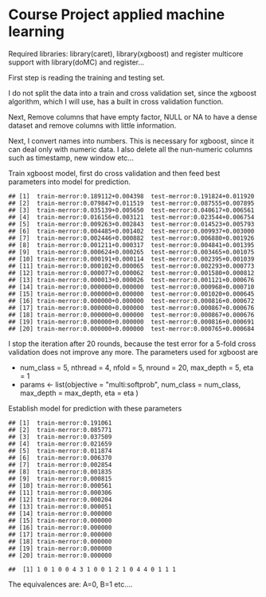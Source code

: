 Course Project applied machine learning
================

Required libraries: library(caret), library(xgboost) and register multicore support with library(doMC) and register...

First step is reading the training and testing set.

I do not split the data into a train and cross validation set, since the xgboost algorithm, which I will use, has a built in cross validation function.

Next, Remove columns that have empty factor, NULL or NA to have a dense dataset and remove columns with little information.

Next, I convert names into numbers. This is necessary for xgboost, since it can deal only with numeric data. I also delete all the nun-numeric columns such as timestamp, new window etc...

Train xgboost model, first do cross validation and then feed best parameters into model for prediction.

    ## [1]  train-merror:0.189112+0.004398  test-merror:0.191824+0.011920 
    ## [2]  train-merror:0.079847+0.011519  test-merror:0.087555+0.007895 
    ## [3]  train-merror:0.035139+0.005650  test-merror:0.040617+0.006561 
    ## [4]  train-merror:0.016156+0.003121  test-merror:0.023544+0.006754 
    ## [5]  train-merror:0.009263+0.002843  test-merror:0.014523+0.005793 
    ## [6]  train-merror:0.004485+0.001402  test-merror:0.009937+0.003000 
    ## [7]  train-merror:0.002446+0.000882  test-merror:0.006880+0.001926 
    ## [8]  train-merror:0.001211+0.000317  test-merror:0.004841+0.001395 
    ## [9]  train-merror:0.000624+0.000265  test-merror:0.003465+0.001075 
    ## [10] train-merror:0.000191+0.000114  test-merror:0.002395+0.001039 
    ## [11] train-merror:0.000102+0.000065  test-merror:0.002293+0.000773 
    ## [12] train-merror:0.000077+0.000062  test-merror:0.001580+0.000812 
    ## [13] train-merror:0.000013+0.000026  test-merror:0.001121+0.000676 
    ## [14] train-merror:0.000000+0.000000  test-merror:0.000968+0.000710 
    ## [15] train-merror:0.000000+0.000000  test-merror:0.001020+0.000645 
    ## [16] train-merror:0.000000+0.000000  test-merror:0.000816+0.000672 
    ## [17] train-merror:0.000000+0.000000  test-merror:0.000867+0.000676 
    ## [18] train-merror:0.000000+0.000000  test-merror:0.000867+0.000676 
    ## [19] train-merror:0.000000+0.000000  test-merror:0.000816+0.000691 
    ## [20] train-merror:0.000000+0.000000  test-merror:0.000765+0.000684

I stop the iteration after 20 rounds, because the test error for a 5-fold cross validation does not improve any more. The parameters used for xgboost are

-   num\_class = 5, nthread = 4, nfold = 5, nround = 20, max\_depth = 5, eta = 1
-   params &lt;- list(objective = "multi:softprob", num\_class = num\_class, max\_depth = max\_depth, eta = eta )

Establish model for prediction with these parameters

    ## [1]  train-merror:0.191061 
    ## [2]  train-merror:0.085771 
    ## [3]  train-merror:0.037509 
    ## [4]  train-merror:0.021659 
    ## [5]  train-merror:0.011874 
    ## [6]  train-merror:0.006370 
    ## [7]  train-merror:0.002854 
    ## [8]  train-merror:0.001835 
    ## [9]  train-merror:0.000815 
    ## [10] train-merror:0.000561 
    ## [11] train-merror:0.000306 
    ## [12] train-merror:0.000204 
    ## [13] train-merror:0.000051 
    ## [14] train-merror:0.000000 
    ## [15] train-merror:0.000000 
    ## [16] train-merror:0.000000 
    ## [17] train-merror:0.000000 
    ## [18] train-merror:0.000000 
    ## [19] train-merror:0.000000 
    ## [20] train-merror:0.000000

    ##  [1] 1 0 1 0 0 4 3 1 0 0 1 2 1 0 4 4 0 1 1 1

The equivalences are: A=0, B=1 etc....
